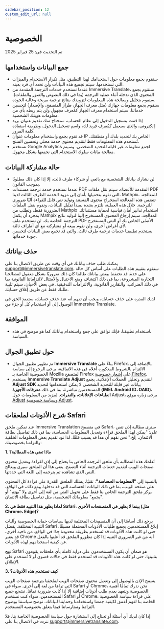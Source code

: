 ```yaml
---
sidebar_position: 12
custom_edit_url: null
---
```


# الخصوصية

تم التحديث في: 25 فبراير 2025

## جمع البيانات واستخدامها

- سنقوم بجمع معلومات حول استخدامك لهذا التطبيق، مثل تكرار الاستخدام والميزات التي تستخدمها. سيتم تجميع هذه البيانات ولن تحدد أي فرد بعينه.
- عندما تستخدم خدمات الترجمة المقدمة من Immersive Translate، سنقوم بجمع المحتوى الذي تدخله أثناء عملية الترجمة (بما في ذلك النصوص والصور والملفات). سنقوم بتحليل ومعالجة هذه المعلومات لتزويدك بنتائج ترجمة مريحة وعالية الجودة.
- سنقوم بجمع معلومات جهازك (مثل معرف الجهاز، طراز المتصفح، والإصدار) لتحسين خدماتنا. سيتم استخدام معرف الجهاز كمُعرف مجهول ولن يتم ربطه بأي من معلومات هويتك الشخصية.
- إذا قمت بتسجيل الدخول إلى نظام الحساب، سنحتاج منك تقديم عنوان بريد إلكتروني، والذي سيعمل كمُعرف فريد لك، واسم تسجيل الدخول، وطريقة استعادة كلمة المرور.
- قد نقوم بجمع واستخدام معلومات عنوان IP الخاص بك لتحديد بلدك أو منطقتك. تُستخدم هذه المعلومات فقط لتقديم محتوى خدمة محلي وتحسين المنتج.
- نستخدم Google Analytics لجمع معلومات غير قابلة للتحديد الشخصي، وسيتم معالجة بيانات سلوك الاستخدام التي نجمعها بشكل مجهول.

## حالة مشاركة البيانات

- لن نشارك بياناتك الشخصية مع بائعي أو شركاء طرف ثالث، إلا إذا كان ذلك مطلوبًا بموجب القانون.
- عندما تستخدم خدمة ترجمة مستندات PDF المقدمة للأعضاء، سيتم نقل ملفات PDF التي تقوم بتحميلها بأمان إلى مزود الخدمة الطرف الثالث لدينا، Mathpix، للمعالجة. تتضمن هذه المعالجة استخراج محتوى المستند وتوليد نص قابل للقراءة آليًا ضروري للترجمة. خلال هذه العملية، نلتزم بشدة بمبدأ تقليل البيانات، ونقوم بنقل الملفات الضرورية فقط، ونطلب من Mathpix استخدام تدابير أمان قياسية لحماية مستنداتك. بمجرد أن يكمل Mathpix المعالجة، سيتم إرجاع المحتوى المستخرج إلينا لتوليد نتائج الترجمة الخاصة بك. لن نستخدم ملف PDF الأصلي الخاص بك أو النص المستخرج لأي أغراض أخرى، ولن نقوم ببيعه أو مشاركته مع أي أطراف ثالثة.
- يستخدم تطبيقنا خدمات ترجمة طرف ثالث، والتي قد تجمع بعض البيانات لتحسين جودة خدماتها.

## حذف بياناتك

يمكنك طلب حذف بياناتك في أي وقت عن طريق الاتصال بنا على support@immersivetranslate.com. سنقوم بتقييم هذه الطلبات على أساس كل حالة على حدة. قد نحتفظ ببعض بياناتك طالما كان ذلك ضروريًا بشكل معقول لمصالحنا التجارية المشروعة، بما في ذلك اكتشاف ومنع الاحتيال والامتثال لالتزاماتنا القانونية بما في ذلك الضرائب، والتقارير القانونية، والالتزامات التدقيقية. في بعض الأحيان، سيتم تلبية طلبك فقط عن طريق إغلاق حسابك.

لديك القدرة على حذف حسابك، ويجب أن تفهم أنه عند حذف حسابك، ستفقد الحق في الوصول إلى أو استخدام كل أو جزء من Immersive Translate.

## الموافقة

- باستخدام تطبيقنا، فإنك توافق على جمع واستخدام بياناتك كما هو موضح في هذه السياسة.

## حول تطبيق الجوال

- تم تطوير تطبيق الجوال **Immersive Translate** بناءً على Firefox. بالإضافة إلى الالتزام بالشروط المذكورة أعلاه في هذه الاتفاقية، يرجى الرجوع إلى سياسة الخصوصية الخاصة بـ Mozilla لمتصفح Firefox على [إشعار خصوصية Firefox](https://www.mozilla.org/privacy/firefox/).
- يستخدم **Immersive Translate** **Adjust** لتقديم وتحليل الحملات الإعلانية. يجمع **Adjust SDK** بيانات غير قابلة للتحديد الشخصي لا يمكن استخدامها لتحديد المستخدمين مباشرة، بما في ذلك **معرفات الأجهزة (IMEI، Android ID، OAID)، انطباعات الإعلانات، والنقرات**. لمزيد من المعلومات حول Adjust، يرجى زيارة [موقع Adjust](https://www.adjust.com/) و[سياسة خصوصية Adjust](https://www.adjust.com/terms/privacy-policy/).

## شرح الأذونات لملحقات Safari

عند تمكين ملحق Immersive Translation في متصفح Safari، سترى مطالبة إذن تنص على: "يمكن لهذا الملحق قراءة وتعديل المعلومات الحساسة، بما في ذلك تفاصيل بطاقة الائتمان، إلخ." نحن نفهم أن هذا قد يسبب قلقًا، لذا نود تقديم بعض المعلومات الخلفية والتزامنا بخصوصيتك:

**1. ماذا تعني هذه المطالبة؟**

تُعلمك هذه المطالبة بأن ملحق الترجمة الخاص بنا يحتاج إلى إذن لقراءة وتعديل محتوى صفحات الويب لتقديم خدمات الترجمة أثناء التصفح. يعني هذا أن الملحق سيرى ويعالج النص الذي تشاهده ثم يترجمه إلى اللغة التي حددتها.

بالنسبة إلى **"المعلومات الحساسة"**: تقنيًا، يمتلك الملحق القدرة على قراءة كل المحتوى على صفحة الويب، بما في ذلك البيانات الحساسة التي قد تدخلها. ومع ذلك، في الواقع، يركز ملحق الترجمة الخاص بنا فقط على تحويل النص من لغة إلى أخرى ولا "يهتم" أو "يجمع" معلوماتك الشخصية، مثل تفاصيل بطاقة الائتمان.

**2. لماذا يظهر هذا التنبيه فقط في Safari، بينما لا يظهر في المتصفحات الأخرى (مثل Chrome، Edge)؟**

يرجع ذلك أساسًا إلى أن المتصفحات المختلفة لديها سياسات حماية الخصوصية وآليات التنبيه المختلفة. يفضل Safari إبلاغ المستخدمين بجميع طلبات الأذونات المحتملة مسبقًا، حتى لو كانت هذه الأذونات قد تُستخدم بطريقة محدودة جدًا في الواقع. من ناحية أخرى، قد يعتبر Chrome أنه من غير الضروري التنبيه إذا كان مطورو الملحق قد أعلنوا بالفعل عن كيفية استخدامهم لهذه الأذونات.

نهج Safari هو ضمان أن يكون المستخدمون على دراية كاملة بأي ملحقات يقومون بتثبيتها، حتى لو كانت هذه الأذونات قد تُستخدم فقط في حالات قصوى أو لا تُستخدم على الإطلاق.

**3. كيف نستخدم هذه الأذونات؟**

يسمح الإذن بالوصول إلى وتعديل محتوى صفحات الويب لملحقنا بترجمة صفحات الويب التي تراها من لغة إلى أخرى. سواء في Safari أو Chrome، نحن ندرك تمامًا أهمية الخصوصية ونتعهد بعدم طلب أذونات إضافية إلا إذا كانت ضرورية تمامًا. نشجع جميع المستخدمين، سواء كنت تستخدم Safari أو Chrome، على قراءة سياسة الخصوصية الخاصة بنا لفهم أعمق لكيفية جمعنا واستخدامنا وحمايتنا لبياناتك. توضح سياستنا بوضوح التزامنا وممارساتنا فيما يتعلق بخصوصية المستخدم.

إذا كان لديك أي أسئلة أو تحتاج إلى استشارة حول سياسة الخصوصية الخاصة بنا، فلا تتردد في الاتصال بنا على support@immersivetranslate.com.